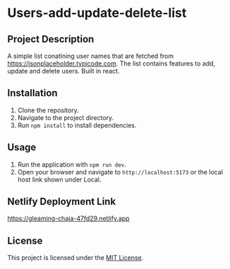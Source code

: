 # Users-add-update-delete-list

## Project Description
A simple list conatining user names that are fetched from https://jsonplaceholder.typicode.com. The list contains features to add, update and delete users. Built in react.

## Installation
1. Clone the repository.
2. Navigate to the project directory.
3. Run `npm install` to install dependencies.

## Usage
1. Run the application with `npm run dev`.
2. Open your browser and navigate to `http://localhost:5173` or the local host link shown under Local.

## Netlify Deployment Link
https://gleaming-chaja-47fd29.netlify.app

## License
This project is licensed under the [MIT License](LICENSE).
